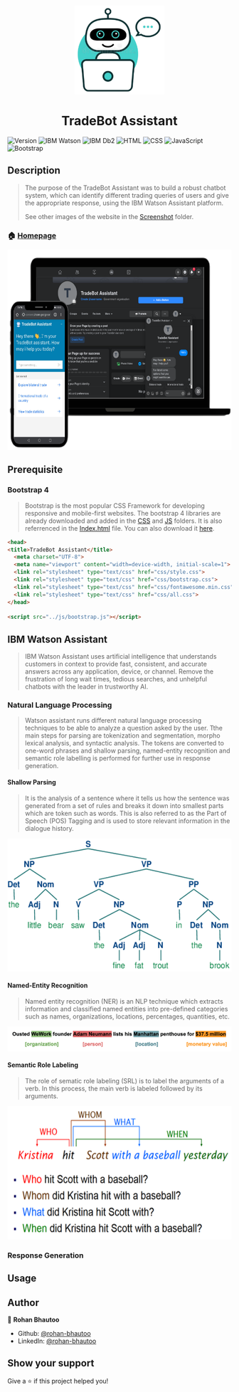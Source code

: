 <p align="center">
  <img height="200" src="https://github.com/rohan-bhautoo/TradeBot-Assistant/blob/main/Trade-Website/image/TradeBot-Assistant-Logo.png">
</p>
<h1 align="center">TradeBot Assistant</h1>
<p>
  <img alt="Version" src="https://img.shields.io/badge/version-1.3.0-brightgreen.svg" />
  <img alt="IBM Watson" src="https://img.shields.io/badge/IBM_Watson-006699?logo=ibmwatson&logoColor=white" />
  <img alt="IBM Db2" src="https://img.shields.io/badge/IBM_DB2-006699?logo=ibm&logoColor=white" />
  <img alt="HTML" src="https://img.shields.io/badge/HTML5-E34F26?logo=html5&logoColor=white" />
  <img alt="CSS" src="https://img.shields.io/badge/CSS3-1572B6?logo=css3&logoColor=white" />
  <img alt="JavaScript" src="https://img.shields.io/badge/JavaScript-F7DF1E?logo=javascript&logoColor=black" />
  <img alt="Bootstrap" src="https://img.shields.io/badge/Bootstrap_4-563D7C?logo=bootstrap&logoColor=white" />
</p>

## Description
> The purpose of the TradeBot Assistant was to build a robust chatbot system, which can identify different trading queries of users and give the appropriate response, using the IBM Watson Assistant platform.
> 
> See other images of the website in the [Screenshot](/Trade-Website/image) folder.
### 🏠 [Homepage](/Trade-Website/Index.html)
<p align="center">
  <img height="450" src="https://github.com/rohan-bhautoo/TradeBot-Assistant/blob/main/Trade-Website/image/Chatbot%20UI%20Example%202.png">
</p>

## Prerequisite

### Bootstrap 4
> Bootstrap is the most popular CSS Framework for developing responsive and mobile-first websites. The bootstrap 4 libraries are already downloaded and added in the [CSS](/Trade-Website/css) and [JS](/Trade-Website/js) folders. It is also referrenced in the [Index.html](/Trade-Website/Index.html) file. You can also download it [here](https://getbootstrap.com/docs/4.0/getting-started/introduction/).
```html
<head>
<title>TradeBot Assistant</title>
  <meta charset="UTF-8">
  <meta name="viewport" content="width=device-width, initial-scale=1">
  <link rel="stylesheet" type="text/css" href="css/style.css">
  <link rel="stylesheet" type="text/css" href="css/bootstrap.css">
  <link rel="stylesheet" type="text/css" href="css/fontawesome.min.css">
  <link rel="stylesheet" type="text/css" href="css/all.css">
</head>

<script src="../js/bootstrap.js"></script>
```

## IBM Watson Assistant
> IBM Watson Assistant uses artificial intelligence that understands customers in context to provide fast, consistent, and accurate answers across any application, device, or channel. Remove the frustration of long wait times, tedious searches, and unhelpful chatbots with the leader in trustworthy AI.

### Natural Language Processing
> Watson assistant runs different natural language processing techniques to be able to analyze a question asked by the user. Tthe main steps for parsing are tokenization and segmentation, morpho lexical analysis, and syntactic analysis. The tokens are converted to one-word phrases and shallow parsing, named-entity recognition and semantic role labelling is performed for further use in response generation.

#### Shallow Parsing
> It is the analysis of a sentence where it tells us how the sentence was generated from a set of rules and breaks it down into smallest parts which are token such as words. This is also referred to as the Part of Speech (POS) Tagging and is used to store relevant information in the dialogue history.
<p align="center">
  <img height="300" src="https://github.com/rohan-bhautoo/TradeBot-Assistant/blob/main/Trade-Website/image/Parse-Tree.png">
</p>

#### Named-Entity Recognition
> Named entity recognition (NER) is an NLP technique which extracts information and classified named entities into pre-defined categories such as names, organizations, locations, percentages, quantities, etc.
<p align="center">
  <img width="600" src="https://github.com/rohan-bhautoo/TradeBot-Assistant/blob/main/Trade-Website/image/Extracting-entities.png">
</p>

#### Semantic Role Labeling
> The role of sematic role labeling (SRL) is to label the arguments of a verb. In this process, the main verb is labeled followed by its arguments.
<p align="center">
  <img height="300" src="https://github.com/rohan-bhautoo/TradeBot-Assistant/blob/main/Trade-Website/image/Question-answering.png">
</p>

### Response Generation


## Usage


## Author

👤 **Rohan Bhautoo**

* Github: [@rohan-bhautoo](https://github.com/rohan-bhautoo)
* LinkedIn: [@rohan-bhautoo](https://linkedin.com/in/rohan-bhautoo)

## Show your support

Give a ⭐️ if this project helped you!

